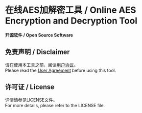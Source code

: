# 在线AES加解密工具 / Online AES Encryption and Decryption Tool

**开源软件 / Open Source Software**

## 免责声明 / Disclaimer
请在使用本工具之前，阅读[用户协议](./UserAgreement.MD)。  
Please read the [User Agreement](./UserAgreement.MD) before using this tool.

## 许可证 / License
详情请参见LICENSE文件。  
For more details, please refer to the LICENSE file.
